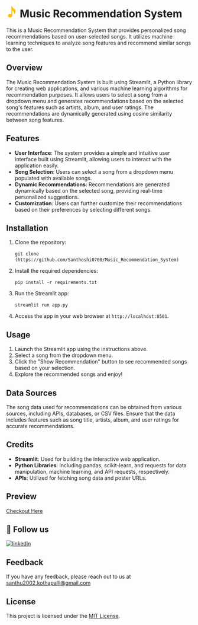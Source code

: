 # <img src="img.png" alt="Img" style="width: 30px; height: auto; background-color: black;"/> Music Recommendation System

This is a Music Recommendation System that provides personalized song recommendations based on user-selected songs. It utilizes machine learning techniques to analyze song features and recommend similar songs to the user.

## Overview

The Music Recommendation System is built using Streamlit, a Python library for creating web applications, and various machine learning algorithms for recommendation purposes. It allows users to select a song from a dropdown menu and generates recommendations based on the selected song's features such as artists, album, and user ratings. The recommendations are dynamically generated using cosine similarity between song features.

## Features

- **User Interface**: The system provides a simple and intuitive user interface built using Streamlit, allowing users to interact with the application easily.
- **Song Selection**: Users can select a song from a dropdown menu populated with available songs.
- **Dynamic Recommendations**: Recommendations are generated dynamically based on the selected song, providing real-time personalized suggestions.
- **Customization**: Users can further customize their recommendations based on their preferences by selecting different songs.

## Installation

1. Clone the repository:

    ```
    git clone (https://github.com/Santhoshi0708/Music_Recommendation_System)
    ```

2. Install the required dependencies:

    ```
    pip install -r requirements.txt
    ```

3. Run the Streamlit app:

    ```
    streamlit run app.py
    ```

4. Access the app in your web browser at `http://localhost:8501`.

## Usage

1. Launch the Streamlit app using the instructions above.
2. Select a song from the dropdown menu.
3. Click the "Show Recommendation" button to see recommended songs based on your selection.
4. Explore the recommended songs and enjoy!

## Data Sources

The song data used for recommendations can be obtained from various sources, including APIs, databases, or CSV files. Ensure that the data includes features such as song title, artists, album, and user ratings for accurate recommendations.

## Credits

- **Streamlit**: Used for building the interactive web application.
- **Python Libraries**: Including pandas, scikit-learn, and requests for data manipulation, machine learning, and API requests, respectively.
- **APIs**: Utilized for fetching song data and poster URLs.

## Preview
[Checkout Here]()

## 🔗 Follow us
[![linkedin](https://img.shields.io/badge/linkedin-0A66C2?style=for-the-badge&logo=linkedin&logoColor=white)](https://www.linkedin.com/in/kothapalli-santhoshi-368951254/)

## Feedback
If you have any feedback, please reach out to us at santhu2002.kothapalli@gmail.com

## License

This project is licensed under the [MIT License](LICENSE).
